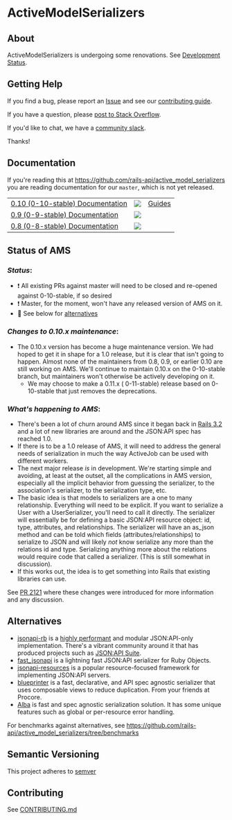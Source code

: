 # ActiveModelSerializers

## About

ActiveModelSerializers is undergoing some renovations. See [Development Status](#status-of-ams).

## Getting Help

If you find a bug, please report an [Issue](https://github.com/rails-api/active_model_serializers/issues/new)
and see our [contributing guide](CONTRIBUTING.md).

If you have a question, please [post to Stack Overflow](http://stackoverflow.com/questions/tagged/active-model-serializers).

If you'd like to chat, we have a [community slack](http://amserializers.herokuapp.com).

Thanks!

## Documentation

If you're reading this at https://github.com/rails-api/active_model_serializers you are
reading documentation for our `master`, which is not yet released.

<table>
  <tr>  
    <td>
      <a href='https://github.com/rails-api/active_model_serializers/tree/0-10-stable'>0.10 (0-10-stable) Documentation
      </a>
    </td>
    <td>
      <a href='http://www.rubydoc.info/gems/active_model_serializers/0.10.6'>
        <img src='http://img.shields.io/badge/yard-docs-blue.svg' />
      </a>
    </td>
    <td>
      <a href='https://github.com/rails-api/active_model_serializers/tree/v0.10.6/docs'>
        Guides
      </a>
    </td>
  </tr>
  <tr>
    <td>
      <a href='https://github.com/rails-api/active_model_serializers/tree/0-9-stable'>0.9 (0-9-stable) Documentation
      </a>
    </td>
    <td>
      <a href='http://www.rubydoc.info/github/rails-api/active_model_serializers/0-9-stable'>
        <img src='http://img.shields.io/badge/yard-docs-blue.svg' />
      </a>
    </td>
    <td></td>
  </tr>
  <tr>
    <td>
      <a href='https://github.com/rails-api/active_model_serializers/tree/0-8-stable'>0.8 (0-8-stable) Documentation
      </a>
    </td>
    <td>
      <a href='http://www.rubydoc.info/github/rails-api/active_model_serializers/0-8-stable'>
        <img src='http://img.shields.io/badge/yard-docs-blue.svg' />
      </a>
    </td>
    <td></td>
  </tr>
</table>


## Status of AMS

### *Status*:

- ❗️ All existing PRs against master will need to be closed and re-opened against 0-10-stable, if so desired
- ❗️ Master, for the moment, won't have any released version of AMS on it.
- :eyes: See below for [alternatives](#alternatives)


### *Changes to 0.10.x maintenance*:

- The 0.10.x version has become a huge maintenance version.  We had hoped to get it in shape for a 1.0 release, but it is clear that isn't going to happen.  Almost none of the maintainers from 0.8, 0.9, or earlier 0.10 are still working on AMS. We'll continue to maintain 0.10.x on the 0-10-stable branch, but maintainers won't otherwise be actively developing on it.
  - We may choose to make a 0.11.x ( 0-11-stable) release based on 0-10-stable that just removes the deprecations.

### *What's happening to AMS*:

- There's been a lot of churn around AMS since it began back in [Rails 3.2](CHANGELOG-prehistory.md) and a lot of new libraries are around and the JSON:API spec has reached 1.0.
- If there is to be a 1.0 release of AMS, it will need to address the general needs of serialization in much the way ActiveJob can be used with different workers.
- The next major release *is* in development. We're starting simple and avoiding, at least at the outset, all the complications in AMS version, especially all the implicit behavior from guessing the serializer, to the association's serializer, to the serialization type, etc.
- The basic idea is that models to serializers are a one to many relationship.  Everything will need to be explicit.  If you want to serialize a User with a UserSerializer, you'll need to call it directly.  The serializer will essentially be for defining a basic JSON:API resource object: id, type, attributes, and relationships. The serializer will have an as_json method and can be told which fields (attributes/relationships) to serialize to JSON and will likely *not* know serialize any more than the relations id and type.  Serializing anything more about the relations would require code that called a serializer. (This is still somewhat in discussion).
- If this works out, the idea is to get something into Rails that existing libraries can use.

See [PR 2121](https://github.com/rails-api/active_model_serializers/pull/2121) where these changes were introduced for more information and any discussion.



## Alternatives

- [jsonapi-rb](http://jsonapi-rb.org/) is a [highly performant](https://gist.github.com/NullVoxPopuli/748e89ddc1732b42fdf42435d773734a) and modular JSON:API-only implementation.  There's a vibrant community around it that has produced projects such as [JSON:API Suite](https://jsonapi-suite.github.io/jsonapi_suite_deprecated/).
- [fast_jsonapi](https://github.com/fast-jsonapi/fast_jsonapi) is a lightning fast JSON:API serializer for Ruby Objects.
- [jsonapi-resources](https://github.com/cerebris/jsonapi-resources) is a popular resource-focused framework for implementing JSON:API servers.
- [blueprinter](https://github.com/procore/blueprinter) is a fast, declarative, and API spec agnostic serializer that uses composable views to reduce duplication. From your friends at Procore.
- [Alba](https://github.com/okuramasafumi/alba) is fast and spec agnostic serialization solution. It has some unique features such as global or per-resource error handling.


For benchmarks against alternatives, see https://github.com/rails-api/active_model_serializers/tree/benchmarks



## Semantic Versioning

This project adheres to [semver](http://semver.org/)

## Contributing

See [CONTRIBUTING.md](CONTRIBUTING.md)
